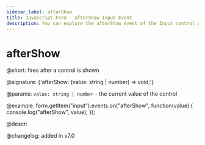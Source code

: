 ```yaml
---
sidebar_label: afterShow
title: JavaScript Form - afterShow Input Event 
description: You can explore the afterShow event of the Input control of Form in the documentation of the DHTMLX JavaScript UI library. Browse developer guides and API reference, try out code examples and live demos, and download a free 30-day evaluation version of DHTMLX Suite 7.
---
```


# afterShow

@short: fires after a control is shown

@signature: {'afterShow: (value: string | number) => void;'}

@params:
`value: string | number` - the current value of the control

@example:
form.getItem("input").events.on("afterShow", function(value) {
    console.log("afterShow", value);
});

@descr:

@changelog: added in v7.0
